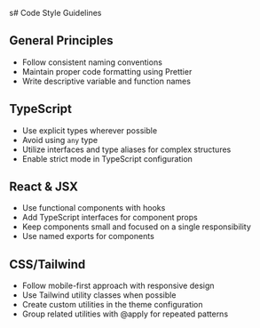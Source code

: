 s# Code Style Guidelines

## General Principles
- Follow consistent naming conventions
- Maintain proper code formatting using Prettier
- Write descriptive variable and function names

## TypeScript
- Use explicit types wherever possible
- Avoid using `any` type
- Utilize interfaces and type aliases for complex structures
- Enable strict mode in TypeScript configuration

## React & JSX
- Use functional components with hooks
- Add TypeScript interfaces for component props
- Keep components small and focused on a single responsibility
- Use named exports for components

## CSS/Tailwind
- Follow mobile-first approach with responsive design
- Use Tailwind utility classes when possible
- Create custom utilities in the theme configuration
- Group related utilities with @apply for repeated patterns
